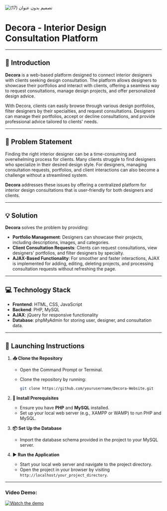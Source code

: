 

![تصميم بدون عنوان (17)](https://github.com/user-attachments/assets/24c26a72-71da-4aca-939d-1643929f263e)


# Decora - Interior Design Consultation Platform

---

## 📘 Introduction
**Decora** is a web-based platform designed to connect interior designers with clients seeking design consultation. The platform allows designers to showcase their portfolios and interact with clients, offering a seamless way to request consultations, manage design projects, and offer personalized design advice.

With Decora, clients can easily browse through various design portfolios, filter designers by their specialties, and request consultations. Designers can manage their portfolios, accept or decline consultations, and provide professional advice tailored to clients' needs.

---

## 🧩 Problem Statement
Finding the right interior designer can be a time-consuming and overwhelming process for clients. Many clients struggle to find designers who specialize in their desired design style. For designers, managing consultation requests, portfolios, and client interactions can also become a challenge without a streamlined system.

**Decora** addresses these issues by offering a centralized platform for interior design consultations that is user-friendly for both designers and clients.

---

## 💡 Solution
**Decora** solves the problem by providing:
- **Portfolio Management**: Designers can showcase their projects, including descriptions, images, and categories.
- **Client Consultation Requests**: Clients can request consultations, view designers' portfolios, and filter designers by specialty.
- **AJAX-Based Functionality**: For smoother and faster interactions, AJAX is implemented for adding, editing, deleting projects, and processing consultation requests without refreshing the page.

---

## 💻 Technology Stack
- **Frontend**: HTML, CSS, JavaScript
- **Backend**: PHP, MySQL
- **AJAX**: jQuery for responsive functionality
- **Database**: phpMyAdmin for storing user, designer, and consultation data.

---

## 🚀 Launching Instructions

1. **📥 Clone the Repository**
   - Open the Command Prompt or Terminal.
   - Clone the repository by running:

     ```bash
     git clone https://github.com/yourusername/Decora-Website.git
     ```

2. **🔧 Install Prerequisites**
   - Ensure you have **PHP** and **MySQL** installed.
   - Set up your local web server (e.g., XAMPP or WAMP) to run PHP and MySQL.

3. **📦 Set Up the Database**
   - Import the database schema provided in the project to your MySQL server.

4. **▶️ Run the Application**
   - Start your local web server and navigate to the project directory.
   - Open the project in your browser by visiting `http://localhost/your_project_directory`.

---

### Video Demo:
[![Watch the demo](https://img.youtube.com/vi/BZMhs3Low1Y/maxresdefault.jpg)](https://youtu.be/BZMhs3Low1Y?si=yxQaNE3SvKQGEEl0)


